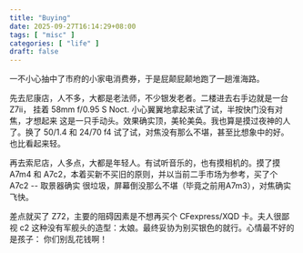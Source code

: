 ```yaml
---
title: "Buying"
date: 2025-09-27T16:14:29+08:00
tags: [ "misc" ]
categories: [ "life" ]
draft: false
---
```


一不小心抽中了市府的小家电消费券，于是屁颠屁颠地跑了一趟淮海路。

先去尼康店，人不多，大都是老法师，不少银发老者。二楼进去右手边就是一台 Z7ii，
挂着 58mm f/0.95 S Noct.  小心翼翼地拿起来试了试，半按快门没有对焦，才想起来
这是一只手动头。效果确实顶，美轮美奂。我也算是摸过夜神的人了。换了 50/1.4 和
24/70 f4 试了试，对焦没有那么不堪，甚至比想象中的好。也比看起来轻。

再去索尼店，人多点，大都是年轻人。有试听音乐的，也有摸相机的。摸了摸 A7m4 和
A7c2，本着买新不买旧的原则，并以当前二手市场为参考，买了个 A7c2 -- 取景器确实
很垃圾，屏幕倒没那么不堪（毕竟之前用A7m3），对焦确实飞快。

差点就买了 Z72，主要的阻碍因素是不想再买个 CFexpress/XQD 卡。夫人很鄙视 c2
这种没有军舰头的造型：太娘。最终妥协为别买银色的就行。心情最不好的是孩子：
你们别乱花钱啊！
